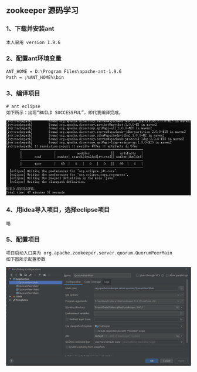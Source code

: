 ## zookeeper 源码学习

### 1、下载并安装ant 
    本人采用 version 1.9.6 
    
### 2、配置ant环境变量
    ANT_HOME = D:\Program Files\apache-ant-1.9.6
    Path = ;%ANT_HOME%\bin
    
### 3、编译项目
    # ant eclipse
    如下所示：出现“BUILD SUCCESSFUL”，即代表编译完成。
   
   ![image](https://github.com/yangshj/zookeeper-3.4.12/blob/master/image/ant.png)
    
### 4、用idea导入项目，选择eclipse项目
    略
    
### 5、配置项目
    项目启动入口类为 org.apache.zookeeper.server.quorum.QuorumPeerMain
    如下图所示配置参数
    
   ![image](https://github.com/yangshj/zookeeper-3.4.12/blob/master/image/main.png)


    
    
   
